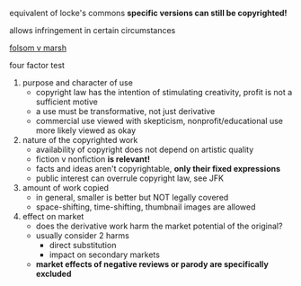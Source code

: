 equivalent of locke's commons
**specific versions can still be copyrighted!**

allows infringement in certain circumstances

[folsom v marsh](https://www.copyright.gov/fair-use/summaries/folsom-marsh-ccmass1841.pdf)

four factor test
1. purpose and character of use
	* copyright law has the intention of stimulating creativity, profit is not a sufficient motive
	* a use must be transformative, not just derivative
	* commercial use viewed with skepticism, nonprofit/educational use more likely viewed as okay
2. nature of the copyrighted work
	* availability of copyright does not depend on artistic quality
	* fiction v nonfiction **is relevant!**
	* facts and ideas aren't copyrightable, **only their fixed expressions**
	* public interest can overrule copyright law, see JFK
3. amount of work copied
	* in general, smaller is better but NOT legally covered
	* space-shifting, time-shifting, thumbnail images are allowed
4. effect on market
	* does the derivative work harm the market potential of the original?
	* usually consider 2 harms
		* direct substitution
		* impact on secondary markets
	* **market effects of negative reviews or parody are specifically excluded**